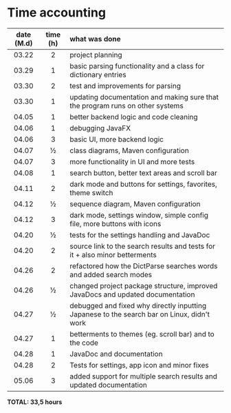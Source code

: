 # Time accounting

| date (M.d) | time (h) | what was done |
| :----:|:---:| :-----|
| 03.22 | 2   | project planning |
| 03.29 | 1   | basic parsing functionality and a class for dictionary entries |
| 03.30 | 2   | test and improvements for parsing |
| 03.30 | 1   | updating documentation and making sure that the program runs on other systems |
| 04.05 | 1   | better backend logic and code cleaning |
| 04.06 | 1   | debugging JavaFX |
| 04.06 | 3   | basic UI, more backend logic |
| 04.07 | ½   | class diagrams, Maven configuration |
| 04.07 | 3   | more functionality in UI and more tests |
| 04.08 | 1   | search button, better text areas and scroll bar |
| 04.11 | 2   | dark mode and buttons for settings, favorites, theme switch |
| 04.12 | ½   | sequence diagram, Maven configuration |
| 04.12 | 3   | dark mode, settings window, simple config file, more buttons with icons |
| 04.20 | ½   | tests for the settings handling and JavaDoc |
| 04.20 | 2   | source link to the search results and tests for it + also minor betterments |
| 04.26 | 2   | refactored how the DictParse searches words and added search modes |
| 04.26 | ½   | changed project package structure, improved JavaDocs and updated documentation |
| 04.27 | ½   | debugged and fixed why directly inputting Japanese to the search bar on Linux, didn't work |
| 04.27 | 1   | betterments to themes (eg. scroll bar) and to the code |
| 04.28 | 1   | JavaDoc and documentation |
| 04.28 | 2   | Tests for settings, app icon and minor fixes |
| 05.06 | 3   | added support for multiple search results and updated documentation |
**TOTAL: 33,5 hours**
